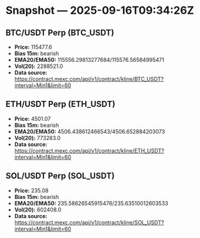 # Snapshot — 2025-09-16T09:34:26Z

## BTC/USDT Perp (BTC_USDT)
- **Price:** 115477.6
- **Bias 15m:** bearish
- **EMA20/EMA50:** 115556.29813277684/115576.56584995471
- **Vol(20):** 2288521.0
- **Data source:** https://contract.mexc.com/api/v1/contract/kline/BTC_USDT?interval=Min1&limit=60

## ETH/USDT Perp (ETH_USDT)
- **Price:** 4501.07
- **Bias 15m:** bearish
- **EMA20/EMA50:** 4506.438612466543/4506.652884203073
- **Vol(20):** 773283.0
- **Data source:** https://contract.mexc.com/api/v1/contract/kline/ETH_USDT?interval=Min1&limit=60

## SOL/USDT Perp (SOL_USDT)
- **Price:** 235.08
- **Bias 15m:** bearish
- **EMA20/EMA50:** 235.58626545915476/235.63510012603533
- **Vol(20):** 602408.0
- **Data source:** https://contract.mexc.com/api/v1/contract/kline/SOL_USDT?interval=Min1&limit=60
